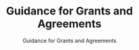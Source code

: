 ---
layout: resources-landing
title: "Guidance for Grants and Agreements"
subtitle: "Guidance for Grants and Agreements"
external_link: https://www.federalregister.gov/documents/2020/08/13/2020-17468/guidance-for-grants-and-agreements
filters: federal-financial-assistance uniform-guidance-2-cfr-200 guidance omb 2020
fiscal_year: 2020
---